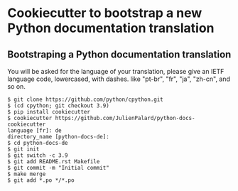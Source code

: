 # Cookiecutter to bootstrap a new Python documentation translation

## Bootstraping a Python documentation translation

You will be asked for the language of your translation, please give an
IETF language code, lowercased, with dashes. like "pt-br", "fr", "ja",
"zh-cn", and so on.

    $ git clone https://github.com/python/cpython.git
    $ (cd cpython; git checkout 3.9)
    $ pip install cookiecutter
    $ cookiecutter https://github.com/JulienPalard/python-docs-cookiecutter
    language [fr]: de
    directory_name [python-docs-de]:
    $ cd python-docs-de
    $ git init
    $ git switch -c 3.9
    $ git add README.rst Makefile
    $ git commit -m "Initial commit"
    $ make merge
    $ git add *.po */*.po
